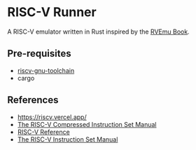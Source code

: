 # RISC-V Runner

A RISC-V emulator written in Rust inspired by the [RVEmu Book](https://book.rvemu.app/index.html).

## Pre-requisites

- [riscv-gnu-toolchain](https://github.com/riscv-collab/riscv-gnu-toolchain)
- cargo

## References
- https://riscv.vercel.app/
- [The RISC-V Compressed Instruction Set Manual](https://riscv.org/wp-content/uploads/2015/05/riscv-compressed-spec-v1.7.pdf)
- [RISC-V Reference](https://www.cs.sfu.ca/~ashriram/Courses/CS295/assets/notebooks/RISCV/RISCV_CARD.pdf)
- [The RISC-V Instruction Set Manual](https://riscv.org/wp-content/uploads/2017/05/riscv-spec-v2.2.pdf)